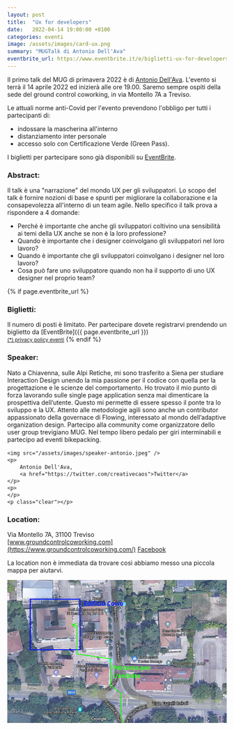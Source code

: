 ```yaml
---
layout: post
title:  "Ux for developers"
date:   2022-04-14 19:00:00 +0100
categories: eventi
image: /assets/images/card-ux.png
summary: "MUGTalk di Antonio Dell'Ava"
eventbrite_url: https://www.eventbrite.it/e/biglietti-ux-for-developers-309260114327
---
```


Il primo talk del MUG di primavera 2022 è di [Antonio Dell'Ava](#speaker). L'evento si terrà il 14 aprile 2022 ed inizierà alle ore 19.00. Saremo sempre ospiti della sede del ground control coworking, in via Montello 7A a Treviso.

Le attuali norme anti-Covid per l'evento prevendono l'obbligo per tutti i partecipanti di:

- indossare la mascherina all'interno
- distanziamento inter personale
- accesso solo con Certificazione Verde (Green Pass).

I biglietti per partecipare sono già disponibili su [EventBrite](#tickets).

<h3>Abstract:</h3>

Il talk è una "narrazione" del mondo UX per gli sviluppatori. Lo scopo del talk è fornire nozioni di base e spunti per migliorare la collaborazione e la consapevolezza all'interno di un team agile. Nello specifico il talk prova a rispondere a 4 domande:

* Perché è importante che anche gli sviluppatori coltivino una sensibilità ai temi della UX anche se non è la loro professione?
* Quando è importante che i designer coinvolgano gli sviluppatori nel loro lavoro?
* Quando è importante che gli sviluppatori coinvolgano i designer nel loro lavoro?
* Cosa può fare uno sviluppatore quando non ha il supporto di uno UX designer nel proprio team?


{% if page.eventbrite_url %}
<a id="tickets"></a>
<h3>Biglietti:</h3>
Il numero di posti è limitato. Per partecipare dovete registrarvi prendendo un biglietto da [EventBrite]({{ page.eventbrite_url }})<br/>
<small><a href="#privacy-policy">(*) privacy policy eventi</a></small>
{% endif %}


<a id="speaker"></a>
<h3>Speaker:</h3>

<div class="speaker-container">
<p>
    Nato a Chiavenna, sulle Alpi Retiche, mi sono trasferito a Siena per studiare Interaction Design unendo la mia passione per il codice con quella per la progettazione e le scienze del comportamento. Ho trovato il mio punto di forza lavorando sulle single page application senza mai dimenticare la prospettiva dell’utente. Questo mi permette di essere spesso il ponte tra lo sviluppo e la UX. Attento alle metodologie agili sono anche un contributor appassionato della governace di Flowing, interessato al mondo dell’adaptive organization design. Partecipo alla community come organizzatore dello user group trevigiano MUG. Nel tempo libero pedalo per giri interminabili e partecipo ad eventi bikepacking.
</p>

    <img src="/assets/images/speaker-antonio.jpeg" />
    <p>
        Antonio Dell'Ava,
        <a href="https://twitter.com/creativecaos">Twitter</a>
    </p>
    <p>
    </p>
    <p class="clear"></p>
</div>

<a id="location"></a>
<h3>Location:</h3>

Via Montello 7A, 31100 Treviso<br/>
[www.groundcontrolcoworking.com](https://www.groundcontrolcoworking.com/) [Facebook](https://www.facebook.com/groundcontrolcoworking)

<p>
    La location non è immediata da trovare così abbiamo messo una piccola mappa per aiutarvi.
</p>

<img src="/assets/images/mappa.png" />
